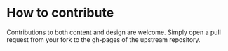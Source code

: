 # How  to contribute
Contributions to both content and design are welcome. Simply open a pull request
from your fork to the gh-pages of the upstream repository.

